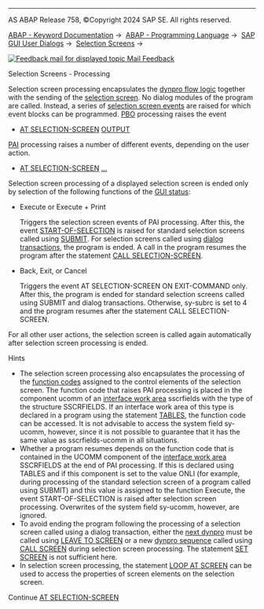   

* * *

AS ABAP Release 758, ©Copyright 2024 SAP SE. All rights reserved.

[ABAP - Keyword Documentation](https://help.sap.com/doc/abapdocu_latest_index_htm/latest/en-US/abenabap.htm) →  [ABAP - Programming Language](https://help.sap.com/doc/abapdocu_latest_index_htm/latest/en-US/abenabap_reference.htm) →  [SAP GUI User Dialogs](https://help.sap.com/doc/abapdocu_latest_index_htm/latest/en-US/abenabap_screens.htm) →  [Selection Screens](https://help.sap.com/doc/abapdocu_latest_index_htm/latest/en-US/abenselection_screen.htm) → 

 [![](Mail.gif?object=Mail.gif "Feedback mail for displayed topic") Mail Feedback](mailto:f1_help@sap.com?subject=Feedback%20on%20ABAP%20Documentation&body=Document:%20Selection%20Screens%20-%20Processing%2C%20ABENSELECTION_SCREEN_EVENTS%2C%20758%0D%0A%0D%0AError:%0D%0A%0D%0A%0D%0A%0D%0ASuggestion%20for%20improvement:)

Selection Screens - Processing

Selection screen processing encapsulates the [dynpro flow logic](https://help.sap.com/doc/abapdocu_latest_index_htm/latest/en-US/abendynpro_flow_logic_glosry.htm "Glossary Entry") together with the sending of the [selection screen](https://help.sap.com/doc/abapdocu_latest_index_htm/latest/en-US/abenselection_screen_glosry.htm "Glossary Entry"). No dialog modules of the program are called. Instead, a series of [selection screen events](https://help.sap.com/doc/abapdocu_latest_index_htm/latest/en-US/abenselection_screen_event_glosry.htm "Glossary Entry") are raised for which event blocks can be programmed. [PBO](https://help.sap.com/doc/abapdocu_latest_index_htm/latest/en-US/abenpbo_glosry.htm "Glossary Entry") processing raises the event

-   [AT SELECTION-SCREEN](https://help.sap.com/doc/abapdocu_latest_index_htm/latest/en-US/abapat_selection-screen.htm) [OUTPUT](https://help.sap.com/doc/abapdocu_latest_index_htm/latest/en-US/abapat_selection-screen_events.htm)

[PAI](https://help.sap.com/doc/abapdocu_latest_index_htm/latest/en-US/abenpai_glosry.htm "Glossary Entry") processing raises a number of different events, depending on the user action.

-   [AT SELECTION-SCREEN](https://help.sap.com/doc/abapdocu_latest_index_htm/latest/en-US/abapat_selection-screen.htm) [...](https://help.sap.com/doc/abapdocu_latest_index_htm/latest/en-US/abapat_selection-screen_events.htm)

Selection screen processing of a displayed selection screen is ended only by selection of the following functions of the [GUI status](https://help.sap.com/doc/abapdocu_latest_index_htm/latest/en-US/abenselection_screen_overview.htm):

-   Execute or Execute + Print
    
    Triggers the selection screen events of PAI processing. After this, the event [START-OF-SELECTION](https://help.sap.com/doc/abapdocu_latest_index_htm/latest/en-US/abapstart-of-selection.htm) is raised for standard selection screens called using [SUBMIT](https://help.sap.com/doc/abapdocu_latest_index_htm/latest/en-US/abapsubmit.htm). For selection screens called using [dialog transactions](https://help.sap.com/doc/abapdocu_latest_index_htm/latest/en-US/abendialog_transaction_glosry.htm "Glossary Entry"), the program is ended. A call in the program resumes the program after the statement [CALL SELECTION-SCREEN](https://help.sap.com/doc/abapdocu_latest_index_htm/latest/en-US/abapcall_selection_screen.htm).
    
-   Back, Exit, or Cancel
    
    Triggers the event AT SELECTION-SCREEN ON EXIT-COMMAND only. After this, the program is ended for standard selection screens called using SUBMIT and dialog transactions. Otherwise, sy-subrc is set to 4 and the program resumes after the statement CALL SELECTION-SCREEN.
    

For all other user actions, the selection screen is called again automatically after selection screen processing is ended.

Hints

-   The selection screen processing also encapsulates the processing of the [function codes](https://help.sap.com/doc/abapdocu_latest_index_htm/latest/en-US/abenfunction_code_glosry.htm "Glossary Entry") assigned to the control elements of the selection screen. The function code that raises PAI processing is placed in the component ucomm of an [interface work area](https://help.sap.com/doc/abapdocu_latest_index_htm/latest/en-US/abeninterface_work_area_glosry.htm "Glossary Entry") sscrfields with the type of the structure SSCRFIELDS. If an interface work area of this type is declared in a program using the statement [TABLES](https://help.sap.com/doc/abapdocu_latest_index_htm/latest/en-US/abaptables.htm), the function code can be accessed. It is not advisable to access the system field sy-ucomm, however, since it is not possible to guarantee that it has the same value as sscrfields-ucomm in all situations.
-   Whether a program resumes depends on the function code that is contained in the UCOMM component of the [interface work area](https://help.sap.com/doc/abapdocu_latest_index_htm/latest/en-US/abeninterface_work_area_glosry.htm "Glossary Entry") SSCRFIELDS at the end of PAI processing. If this is declared using TABLES and if this component is set to the value ONLI (for example, during processing of the standard selection screen of a program called using SUBMIT) and this value is assigned to the function Execute, the event START-OF-SELECTION is raised after selection screen processing. Overwrites of the system field sy-ucomm, however, are ignored.
-   To avoid ending the program following the processing of a selection screen called using a dialog transaction, either the [next dynpro](https://help.sap.com/doc/abapdocu_latest_index_htm/latest/en-US/abennext_dynpro_glosry.htm "Glossary Entry") must be called using [LEAVE TO SCREEN](https://help.sap.com/doc/abapdocu_latest_index_htm/latest/en-US/abapleave_screen.htm) or a new [dynpro sequence](https://help.sap.com/doc/abapdocu_latest_index_htm/latest/en-US/abendynpro_sequence_glosry.htm "Glossary Entry") called using [CALL SCREEN](https://help.sap.com/doc/abapdocu_latest_index_htm/latest/en-US/abapcall_screen.htm) during selection screen processing. The statement [SET SCREEN](https://help.sap.com/doc/abapdocu_latest_index_htm/latest/en-US/abapset_screen.htm) is not sufficient here.
-   In selection screen processing, the statement [LOOP AT SCREEN](https://help.sap.com/doc/abapdocu_latest_index_htm/latest/en-US/abaploop_at_screen.htm) can be used to access the properties of screen elements on the selection screen.

Continue
[AT SELECTION-SCREEN](https://help.sap.com/doc/abapdocu_latest_index_htm/latest/en-US/abapat_selection-screen.htm)